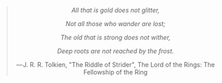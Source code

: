 

<div align="center">
  <blockquote>
    <p><i>
All that is gold does not glitter,
      
Not all those who wander are lost;

The old that is strong does not wither,

Deep roots are not reached by the frost.

</i></p>
    <footer>— J. R. R. Tolkien, "The Riddle of Strider", The Lord of the Rings: The Fellowship of the Ring</footer>
  </blockquote>
</div>


